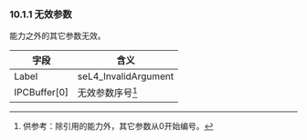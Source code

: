### 10.1.1  无效参数

能力之外的其它参数无效。

字段 | 含义
--- | ---
Label | seL4_InvalidArgument
IPCBuffer[0] | 无效参数序号[^1]

[^1]: 供参考：除引用的能力外，其它参数从0开始编号。
